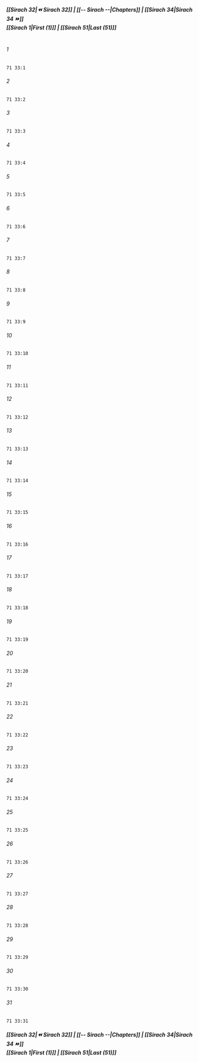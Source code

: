 
##### **[[Sirach 32|⏪ Sirach 32]] | [[-- Sirach --|Chapters]] | [[Sirach 34|Sirach 34 ⏩]]**<br>**[[Sirach 1|First (1)]] | [[Sirach 51|Last (51)]]**<br><br>

###### 1
``` verse
71 33:1
```
###### 2
``` verse
71 33:2
```
###### 3
``` verse
71 33:3
```
###### 4
``` verse
71 33:4
```
###### 5
``` verse
71 33:5
```
###### 6
``` verse
71 33:6
```
###### 7
``` verse
71 33:7
```
###### 8
``` verse
71 33:8
```
###### 9
``` verse
71 33:9
```
###### 10
``` verse
71 33:10
```
###### 11
``` verse
71 33:11
```
###### 12
``` verse
71 33:12
```
###### 13
``` verse
71 33:13
```
###### 14
``` verse
71 33:14
```
###### 15
``` verse
71 33:15
```
###### 16
``` verse
71 33:16
```
###### 17
``` verse
71 33:17
```
###### 18
``` verse
71 33:18
```
###### 19
``` verse
71 33:19
```
###### 20
``` verse
71 33:20
```
###### 21
``` verse
71 33:21
```
###### 22
``` verse
71 33:22
```
###### 23
``` verse
71 33:23
```
###### 24
``` verse
71 33:24
```
###### 25
``` verse
71 33:25
```
###### 26
``` verse
71 33:26
```
###### 27
``` verse
71 33:27
```
###### 28
``` verse
71 33:28
```
###### 29
``` verse
71 33:29
```
###### 30
``` verse
71 33:30
```
###### 31
``` verse
71 33:31
```

##### **[[Sirach 32|⏪ Sirach 32]] | [[-- Sirach --|Chapters]] | [[Sirach 34|Sirach 34 ⏩]]**<br>**[[Sirach 1|First (1)]] | [[Sirach 51|Last (51)]]**
